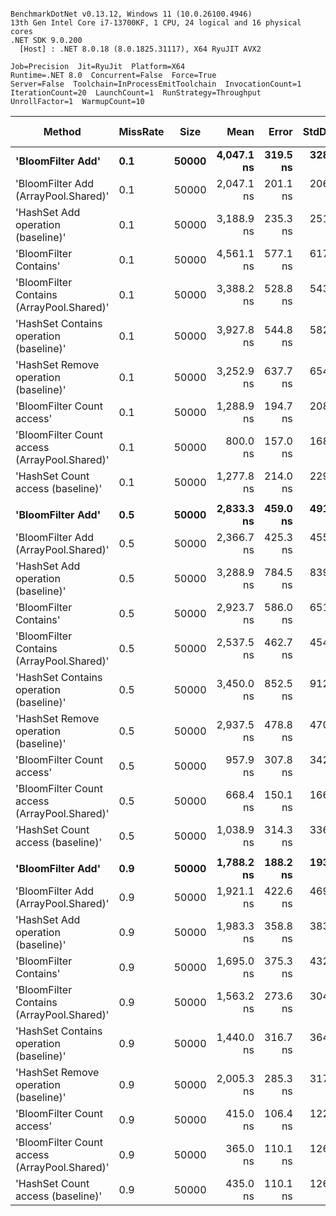 ```

BenchmarkDotNet v0.13.12, Windows 11 (10.0.26100.4946)
13th Gen Intel Core i7-13700KF, 1 CPU, 24 logical and 16 physical cores
.NET SDK 9.0.200
  [Host] : .NET 8.0.18 (8.0.1825.31117), X64 RyuJIT AVX2

Job=Precision  Jit=RyuJit  Platform=X64  
Runtime=.NET 8.0  Concurrent=False  Force=True  
Server=False  Toolchain=InProcessEmitToolchain  InvocationCount=1  
IterationCount=20  LaunchCount=1  RunStrategy=Throughput  
UnrollFactor=1  WarmupCount=10  

```
| Method                                        | MissRate | Size  | Mean       | Error    | StdDev   | Median     | Min        | Max        | Ratio | RatioSD | Allocated | Alloc Ratio |
|---------------------------------------------- |--------- |------ |-----------:|---------:|---------:|-----------:|-----------:|-----------:|------:|--------:|----------:|------------:|
| **&#39;BloomFilter Add&#39;**                             | **0.1**      | **50000** | **4,047.1 ns** | **319.5 ns** | **328.1 ns** | **4,000.0 ns** | **3,500.0 ns** | **4,800.0 ns** |  **1.28** |    **0.18** |      **88 B** |        **0.05** |
| &#39;BloomFilter Add (ArrayPool.Shared)&#39;          | 0.1      | 50000 | 2,047.1 ns | 201.1 ns | 206.5 ns | 2,000.0 ns | 1,700.0 ns | 2,500.0 ns |  0.64 |    0.10 |    1720 B |        1.00 |
| &#39;HashSet Add operation (baseline)&#39;            | 0.1      | 50000 | 3,188.9 ns | 235.3 ns | 251.8 ns | 3,250.0 ns | 2,700.0 ns | 3,600.0 ns |  1.00 |    0.00 |    1720 B |        1.00 |
| &#39;BloomFilter Contains&#39;                        | 0.1      | 50000 | 4,561.1 ns | 577.1 ns | 617.5 ns | 4,600.0 ns | 3,700.0 ns | 6,000.0 ns |  1.44 |    0.27 |    1720 B |        1.00 |
| &#39;BloomFilter Contains (ArrayPool.Shared)&#39;     | 0.1      | 50000 | 3,388.2 ns | 528.8 ns | 543.0 ns | 3,300.0 ns | 2,400.0 ns | 4,500.0 ns |  1.06 |    0.17 |    1720 B |        1.00 |
| &#39;HashSet Contains operation (baseline)&#39;       | 0.1      | 50000 | 3,927.8 ns | 544.8 ns | 582.9 ns | 3,750.0 ns | 3,200.0 ns | 5,500.0 ns |  1.24 |    0.23 |      88 B |        0.05 |
| &#39;HashSet Remove operation (baseline)&#39;         | 0.1      | 50000 | 3,252.9 ns | 637.7 ns | 654.9 ns | 3,100.0 ns | 2,400.0 ns | 5,000.0 ns |  1.02 |    0.20 |      88 B |        0.05 |
| &#39;BloomFilter Count access&#39;                    | 0.1      | 50000 | 1,288.9 ns | 194.7 ns | 208.3 ns | 1,300.0 ns |   900.0 ns | 1,700.0 ns |  0.41 |    0.08 |     352 B |        0.20 |
| &#39;BloomFilter Count access (ArrayPool.Shared)&#39; | 0.1      | 50000 |   800.0 ns | 157.0 ns | 168.0 ns |   800.0 ns |   500.0 ns | 1,100.0 ns |  0.25 |    0.06 |     112 B |        0.07 |
| &#39;HashSet Count access (baseline)&#39;             | 0.1      | 50000 | 1,277.8 ns | 214.0 ns | 229.0 ns | 1,300.0 ns |   800.0 ns | 1,700.0 ns |  0.40 |    0.09 |     352 B |        0.20 |
|                                               |          |       |            |          |          |            |            |            |       |         |           |             |
| **&#39;BloomFilter Add&#39;**                             | **0.5**      | **50000** | **2,833.3 ns** | **459.0 ns** | **491.1 ns** | **2,850.0 ns** | **1,400.0 ns** | **3,500.0 ns** |  **0.91** |    **0.28** |    **1720 B** |       **19.55** |
| &#39;BloomFilter Add (ArrayPool.Shared)&#39;          | 0.5      | 50000 | 2,366.7 ns | 425.3 ns | 455.0 ns | 2,300.0 ns | 1,700.0 ns | 3,300.0 ns |  0.77 |    0.25 |    1720 B |       19.55 |
| &#39;HashSet Add operation (baseline)&#39;            | 0.5      | 50000 | 3,288.9 ns | 784.5 ns | 839.4 ns | 3,150.0 ns | 1,500.0 ns | 4,900.0 ns |  1.00 |    0.00 |      88 B |        1.00 |
| &#39;BloomFilter Contains&#39;                        | 0.5      | 50000 | 2,923.7 ns | 586.0 ns | 651.4 ns | 2,950.0 ns | 1,150.0 ns | 3,850.0 ns |  0.96 |    0.23 |     376 B |        4.27 |
| &#39;BloomFilter Contains (ArrayPool.Shared)&#39;     | 0.5      | 50000 | 2,537.5 ns | 462.7 ns | 454.4 ns | 2,600.0 ns | 1,500.0 ns | 3,000.0 ns |  0.77 |    0.18 |     376 B |        4.27 |
| &#39;HashSet Contains operation (baseline)&#39;       | 0.5      | 50000 | 3,450.0 ns | 852.5 ns | 912.2 ns | 3,400.0 ns | 1,700.0 ns | 4,700.0 ns |  1.09 |    0.32 |     376 B |        4.27 |
| &#39;HashSet Remove operation (baseline)&#39;         | 0.5      | 50000 | 2,937.5 ns | 478.8 ns | 470.3 ns | 2,800.0 ns | 2,300.0 ns | 3,800.0 ns |  0.90 |    0.25 |    1720 B |       19.55 |
| &#39;BloomFilter Count access&#39;                    | 0.5      | 50000 |   957.9 ns | 307.8 ns | 342.1 ns | 1,000.0 ns |   200.0 ns | 1,400.0 ns |  0.31 |    0.09 |    1696 B |       19.27 |
| &#39;BloomFilter Count access (ArrayPool.Shared)&#39; | 0.5      | 50000 |   668.4 ns | 150.1 ns | 166.8 ns |   600.0 ns |   400.0 ns | 1,000.0 ns |  0.22 |    0.08 |    1696 B |       19.27 |
| &#39;HashSet Count access (baseline)&#39;             | 0.5      | 50000 | 1,038.9 ns | 314.3 ns | 336.3 ns | 1,100.0 ns |   300.0 ns | 1,500.0 ns |  0.33 |    0.11 |    1696 B |       19.27 |
|                                               |          |       |            |          |          |            |            |            |       |         |           |             |
| **&#39;BloomFilter Add&#39;**                             | **0.9**      | **50000** | **1,788.2 ns** | **188.2 ns** | **193.3 ns** | **1,800.0 ns** | **1,400.0 ns** | **2,100.0 ns** |  **0.92** |    **0.22** |    **1720 B** |        **4.57** |
| &#39;BloomFilter Add (ArrayPool.Shared)&#39;          | 0.9      | 50000 | 1,921.1 ns | 422.6 ns | 469.7 ns | 1,800.0 ns | 1,300.0 ns | 3,000.0 ns |  1.00 |    0.27 |     376 B |        1.00 |
| &#39;HashSet Add operation (baseline)&#39;            | 0.9      | 50000 | 1,983.3 ns | 358.8 ns | 383.9 ns | 1,950.0 ns | 1,100.0 ns | 2,700.0 ns |  1.00 |    0.00 |     376 B |        1.00 |
| &#39;BloomFilter Contains&#39;                        | 0.9      | 50000 | 1,695.0 ns | 375.3 ns | 432.2 ns | 1,550.0 ns | 1,150.0 ns | 2,450.0 ns |  0.93 |    0.37 |     376 B |        1.00 |
| &#39;BloomFilter Contains (ArrayPool.Shared)&#39;     | 0.9      | 50000 | 1,563.2 ns | 273.6 ns | 304.1 ns | 1,600.0 ns | 1,000.0 ns | 2,100.0 ns |  0.81 |    0.25 |      88 B |        0.23 |
| &#39;HashSet Contains operation (baseline)&#39;       | 0.9      | 50000 | 1,440.0 ns | 316.7 ns | 364.8 ns | 1,250.0 ns |   900.0 ns | 2,200.0 ns |  0.77 |    0.23 |    1720 B |        4.57 |
| &#39;HashSet Remove operation (baseline)&#39;         | 0.9      | 50000 | 2,005.3 ns | 285.3 ns | 317.1 ns | 2,000.0 ns | 1,500.0 ns | 2,600.0 ns |  1.06 |    0.36 |     376 B |        1.00 |
| &#39;BloomFilter Count access&#39;                    | 0.9      | 50000 |   415.0 ns | 106.4 ns | 122.6 ns |   400.0 ns |   250.0 ns |   650.0 ns |  0.22 |    0.10 |     352 B |        0.94 |
| &#39;BloomFilter Count access (ArrayPool.Shared)&#39; | 0.9      | 50000 |   365.0 ns | 110.1 ns | 126.8 ns |   350.0 ns |   250.0 ns |   750.0 ns |  0.19 |    0.08 |    1696 B |        4.51 |
| &#39;HashSet Count access (baseline)&#39;             | 0.9      | 50000 |   435.0 ns | 110.1 ns | 126.8 ns |   500.0 ns |   200.0 ns |   600.0 ns |  0.24 |    0.09 |     352 B |        0.94 |
